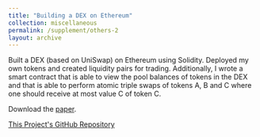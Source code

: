 ```yaml
---
title: "Building a DEX on Ethereum"
collection: miscellaneous
permalink: /supplement/others-2
layout: archive
---
```


Built a DEX (based on UniSwap) on Ethereum using Solidity. Deployed my own tokens and created liquidity pairs for trading. Additionally, I wrote a smart contract that is able to view the pool balances of tokens in the DEX and that is able to perform atomic triple swaps of tokens A, B and C where one should receive at most value C of token C.

Download the [paper](http://lbrilh.github.io/files/DeFi_Report_Luca_Brilhaus.pdf).

[This Project's GitHub Repository](https://github.com/lbrilh/DeFi)
